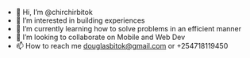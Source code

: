 - 👋 Hi, I’m @chirchirbitok
- 👀 I’m interested in building experiences
- 🌱 I’m currently learning how to solve problems in an efficient manner
- 💞️ I’m looking to collaborate on Mobile and Web Dev
- 📫 How to reach me douglasbitok@gmail.com or +254718119450 

<!---
chirchirbitok/chirchirbitok is a ✨ special ✨ repository because its `README.md` (this file) appears on your GitHub profile.
You can click the Preview link to take a look at your changes.
--->
